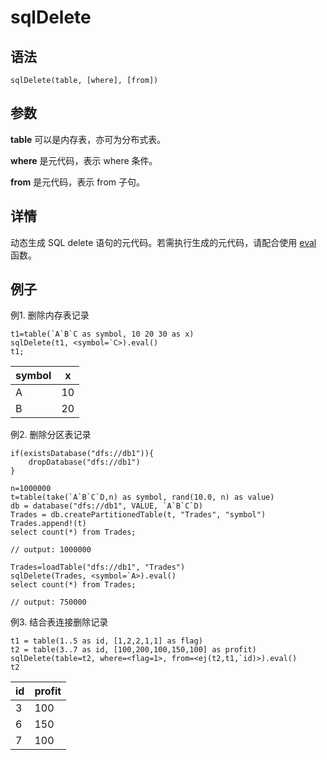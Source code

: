 # sqlDelete

## 语法

`sqlDelete(table, [where], [from])`

## 参数

**table** 可以是内存表，亦可为分布式表。

**where** 是元代码，表示 where 条件。

**from** 是元代码，表示 from 子句。

## 详情

动态生成 SQL delete 语句的元代码。若需执行生成的元代码，请配合使用 [eval](../e/eval.html) 函数。

## 例子

例1. 删除内存表记录

```
t1=table(`A`B`C as symbol, 10 20 30 as x)
sqlDelete(t1, <symbol=`C>).eval()
t1;
```

| symbol | x |
| --- | --- |
| A | 10 |
| B | 20 |

例2. 删除分区表记录

```
if(existsDatabase("dfs://db1")){
    dropDatabase("dfs://db1")
}

n=1000000
t=table(take(`A`B`C`D,n) as symbol, rand(10.0, n) as value)
db = database("dfs://db1", VALUE, `A`B`C`D)
Trades = db.createPartitionedTable(t, "Trades", "symbol")
Trades.append!(t)
select count(*) from Trades;

// output: 1000000

Trades=loadTable("dfs://db1", "Trades")
sqlDelete(Trades, <symbol=`A>).eval()
select count(*) from Trades;

// output: 750000
```

例3. 结合表连接删除记录

```
t1 = table(1..5 as id, [1,2,2,1,1] as flag)
t2 = table(3..7 as id, [100,200,100,150,100] as profit)
sqlDelete(table=t2, where=<flag=1>, from=<ej(t2,t1,`id)>).eval()
t2
```

| id | profit |
| --- | --- |
| 3 | 100 |
| 6 | 150 |
| 7 | 100 |

